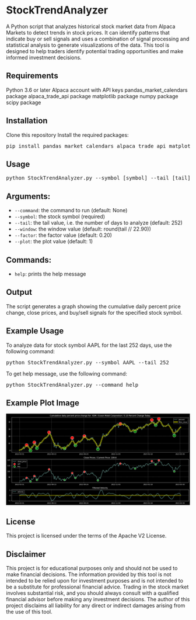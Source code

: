 # StockTrendAnalyzer
A Python script that analyzes historical stock market data from Alpaca Markets to detect trends in stock prices. It can identify patterns that indicate buy or sell signals and uses a combination of signal processing and statistical analysis to generate visualizations of the data. This tool is designed to help traders identify potential trading opportunities and make informed investment decisions.

## Requirements
Python 3.6 or later
Alpaca account with API keys
pandas_market_calendars package
alpaca_trade_api package
matplotlib package
numpy package
scipy package
## Installation
Clone this repository
Install the required packages: 
<pre>
pip install pandas_market_calendars alpaca_trade_api matplotlib numpy scipy
</pre>
## Usage
<pre>
python StockTrendAnalyzer.py --symbol [symbol] --tail [tail] --window [window] --factor [factor] --plot [plot]
</pre>

## Arguments:
- `--command`: the command to run (default: None)
- `--symbol`: the stock symbol (required)
- `--tail`: the tail value, i.e. the number of days to analyze (default: 252)
- `--window`: the window value (default: round(tail // 22.90))
- `--factor`: the factor value (default: 0.20)
- `--plot`: the plot value (default: 1)
## Commands:
- `help`: prints the help message
## Output
The script generates a graph showing the cumulative daily percent price change, close prices, and buy/sell signals for the specified stock symbol.

## Example Usage
To analyze data for stock symbol AAPL for the last 252 days, use the following command:

<pre>
python StockTrendAnalyzer.py --symbol AAPL --tail 252
</pre>

To get help message, use the following command:

<pre>
python StockTrendAnalyzer.py --command help
</pre>

## Example Plot Image

![Example Image](./example.png)

## License
This project is licensed under the terms of the Apache V2 License.

## Disclaimer

This project is for educational purposes only and should not be used to make financial decisions. The information provided by this tool is not intended to be relied upon for investment purposes and is not intended to be a substitute for professional financial advice. Trading in the stock market involves substantial risk, and you should always consult with a qualified financial advisor before making any investment decisions. The author of this project disclaims all liability for any direct or indirect damages arising from the use of this tool.
